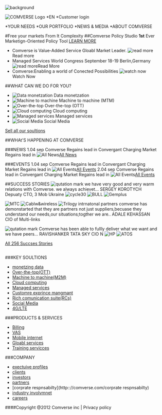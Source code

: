 ![background](file:///img/slide-bg-complexity.jpg)

![COMVERSE Logo](file:///img/comverse-logo.png)
*EN
*Customer login


*YOUR NEEDS 
*OUR PORTFOLIO 
*NEWS & MEDIA 
*ABOUT COMVERSE 

#Free your markets From It Complexity
##Comverse Policy Studio  **1st** Ever Marketign-Oriented Policy Tool
[LEARN MORE](http:://comverse.com/learnMore)


* Comverse is  Value-Added  Service Gloabl Market  Leader.  ![read more](file:///img/link-icon-image.png)Read more
* Managed Services World  Congress September  18-19 Berlin,Germany  ![read more](file:///img/link-icon-image.png)Read More
* Comverse:Enabling a world of Conected Possibilities  ![watch now](file:///img/logos_generic_2nd_side_cut_02_w108px_x_h95px.jpg)Watch Now


##WHAT CAN WE DO FOR YOU?
* ![Data monetzation](file:///img/solution_icon_smart-money.png)  Data monetzation
* ![Machine to machine](file:///img/solution_icon_smart-money.png)  Machine to machine  (MTM)
* ![Over-the-top](file:///img/solution_icon_optimize-efficnt.png)  Over-the-top  (OTT)
* ![Cloud computing](file:///img/cloud_icon_cloud.png)  Cloud computing
* ![Managed services](file:///img/managed_icon_cloud.png)  Managed services
* ![Social Media](file:///img/eventListIconPress.png)  Social Media


[Sell all our soultions](http:://comverse.com/seeSoultions)

##WHAt'S HAPPENING AT COMVERSE

###NEWS
1.04 sep Comverse Regains lead in Convergant Charging Market Regains lead in  ![All News](file:///img/eventListIconNews.png)[All News](http:://comverse.com/News)

###EVENTS
1.04 sep Comverse Regains lead in Convergant Charging Market Regains lead in  ![All Events](file:///img/eventListIconEvents.png)[All Events](http:://comverse.com/Events)
2.04 sep Comverse Regains lead in Convergant Charging Market Regains lead in  ![All Events](file:///img/eventListIconEvents.png)[All Events](http:://comverse.com/Events)

##SUCCESS STORIES
 ![qutation mark](file:///img/quote-grey.png) we have very good and very warm relations with Comverse. we always achievet...  SERGEY KOROTYCH  Depuaty CTO, 3 Mob Ukraine  ![cycle30](file:///img/cycke30.png) ![BULL](file:///img/BULL.png) ![Gemplus](file:///img/Gemplus.png)

![MTC](file:///img/MTC.png) ![Cablw&wireless](file:///img/Cablw&wireless.png) ![Trilogy intrnatonal partners](file:///img/Trilogyintrnatonalpartners.png)  comverse has demonstarted that they are partners not just suppliers,becuase they understand our needs,our situations;togther we are..  ADALE KEHASSAN  CIO of Multi-links
 
 ![qutation mark](file:///img/quote-grey.png) Comverse has been able to fullly deliver what we want and we have peers...  RAVISHANKER  TATA SKY CIO N  ![HP](file:///img/HP.png) ![ATOS](file:///img/ATOS.png)

[All 256 Succses Stories](http:://comverse.com/succsesStories)
## 
###KEY SOULTIONS
* [monetzing data](http:://comverse.com/montaize)
* [Over-the-top(OTT)](http:://comverse.com/ott)
* [Machine to machine(M2M)](http:://comverse.com/M2M)
* [Cloud computing](http:://comverse.com/cloudcompute)
* [Managed services](http:://comverse.com/managedservices)
* [Customre exprince mangmant](http:://comverse.com/cem)
* [Rich comunication suite(RCs)](http:://comverse.com/RCS)
* [Social Media](http:://comverse.com/socialMedia)
* [4G/LTE](http:://comverse.com/4G)


###PRODUCTS & SERVICES
* [Billing](http:://comverse.com/billing)
* [VAS](http:://comverse.com/VAS)
* [Mobile internet](http:://comverse.com/Mobile)
* [Gloabl services](http:://comverse.com/globalServices)
* [Training servicces](http:://comverse.com/trainingServices)

###COMPANY
* [exectuive profiles](http:://comverse.com/exectuiveProfiles)
* [clients](http:://comverse.com/clients)
* [investors](http:://comverse.com/investors)
* [partners](http:://comverse.com/partners)
* [corprate respnsabilty](http:://comverse.com/corprate respnsabilty)
* [industry involvmnet](http:://comverse.com/industryInvolvment)
* [careers](http:://comverse.com/careers)

####Copyright @2012 Comverse inc | Privacy policy
